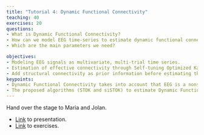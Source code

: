 ```yaml
---
title: "Tutorial 4: Dynamic Functional Connectivity"
teaching: 40
exercises: 20
questions:
- What is Dynamic Functional Connectivity?
- How can we model EEG time-series to estimate dynamic functional connectivity?
- Which are the main parameters we need?

objectives:
- Modeling EEG signals as multivariate, multi-trial time series.
- Estimation of effective connectivity through Self-tuning Optimized Kalman (STOK) filter.
- Add structural connectivity as prior information before estimating the effective connectivity.
keypoints:
- Dynamic Functional Connectivity takes into account that EEG is a nonstationary signal (i.e., signal statistical characteristics change with time).
- The proposed algorithms (STOK and siSTOK) to estimate Dynamic Functional Connectivity are powerful tools to integrate to effective connectivity brain structural information as a prior.
---
```


Hand over the stage to Maria and Jolan.
- [Link](../presentations/tutorial04/Tutorial4_slides.pdf) to presentation.
- [Link](../presentations/tutorial04/tutorial4_main_si.html) to exercises.
